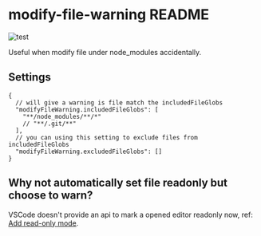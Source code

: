 # modify-file-warning README

![test](https://github.com/tjx666/modify-file-warning/actions/workflows/test.yml/badge.svg)

Useful when modify file under node_modules accidentally.

## Settings

```jsonc
{
  // will give a warning is file match the includedFileGlobs
  "modifyFileWarning.includedFileGlobs": [
    "**/node_modules/**/*"
    // "**/.git/**"
  ],
  // you can using this setting to exclude files from includedFileGlobs
  "modifyFileWarning.excludedFileGlobs": []
}
```

## Why not automatically set file readonly but choose to warn?

VSCode doesn't provide an api to mark a opened editor readonly now, ref: [Add read-only mode](https://github.com/microsoft/vscode/issues/4873).
